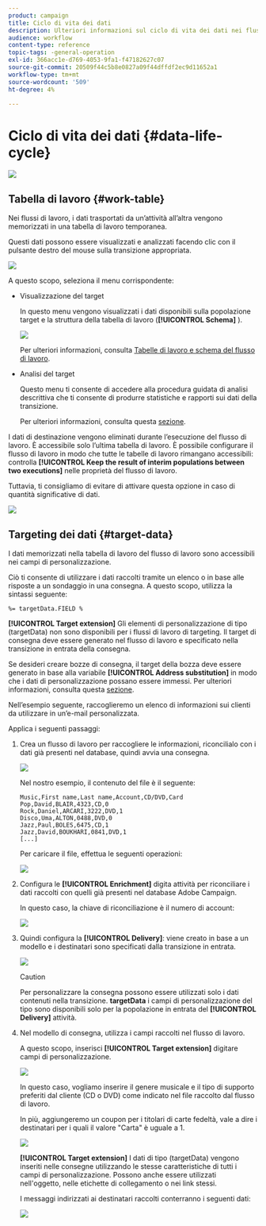 ```yaml
---
product: campaign
title: Ciclo di vita dei dati
description: Ulteriori informazioni sul ciclo di vita dei dati nei flussi di lavoro
audience: workflow
content-type: reference
topic-tags: -general-operation
exl-id: 366acc1e-d769-4053-9fa1-f47182627c07
source-git-commit: 20509f44c5b8e0827a09f44dffdf2ec9d11652a1
workflow-type: tm+mt
source-wordcount: '509'
ht-degree: 4%

---
```


# Ciclo di vita dei dati {#data-life-cycle}

![](../../assets/common.svg)

## Tabella di lavoro {#work-table}

Nei flussi di lavoro, i dati trasportati da un’attività all’altra vengono memorizzati in una tabella di lavoro temporanea.

Questi dati possono essere visualizzati e analizzati facendo clic con il pulsante destro del mouse sulla transizione appropriata.

![](assets/wf-right-click-analyze.png)

A questo scopo, seleziona il menu corrispondente:

* Visualizzazione del target

   In questo menu vengono visualizzati i dati disponibili sulla popolazione target e la struttura della tabella di lavoro (**[!UICONTROL Schema]** ).

   ![](assets/wf-right-click-display.png)

   Per ulteriori informazioni, consulta [Tabelle di lavoro e schema del flusso di lavoro](monitoring-workflow-execution.md#worktables-and-workflow-schema).

* Analisi del target

   Questo menu ti consente di accedere alla procedura guidata di analisi descrittiva che ti consente di produrre statistiche e rapporti sui dati della transizione.

   Per ulteriori informazioni, consulta questa [sezione](../../reporting/using/using-the-descriptive-analysis-wizard.md).

I dati di destinazione vengono eliminati durante l’esecuzione del flusso di lavoro. È accessibile solo l’ultima tabella di lavoro. È possibile configurare il flusso di lavoro in modo che tutte le tabelle di lavoro rimangano accessibili: controlla **[!UICONTROL Keep the result of interim populations between two executions]** nelle proprietà del flusso di lavoro.

Tuttavia, ti consigliamo di evitare di attivare questa opzione in caso di quantità significative di dati.

![](assets/wf-purge-data-option.png)

## Targeting dei dati {#target-data}

I dati memorizzati nella tabella di lavoro del flusso di lavoro sono accessibili nei campi di personalizzazione.

Ciò ti consente di utilizzare i dati raccolti tramite un elenco o in base alle risposte a un sondaggio in una consegna. A questo scopo, utilizza la sintassi seguente:

```
%= targetData.FIELD %
```

**[!UICONTROL Target extension]** Gli elementi di personalizzazione di tipo (targetData) non sono disponibili per i flussi di lavoro di targeting. Il target di consegna deve essere generato nel flusso di lavoro e specificato nella transizione in entrata della consegna.

Se desideri creare bozze di consegna, il target della bozza deve essere generato in base alla variabile **[!UICONTROL Address substitution]** in modo che i dati di personalizzazione possano essere immessi. Per ulteriori informazioni, consulta questa [sezione](../../delivery/using/steps-defining-the-target-population.md#using-address-substitution-in-proof).

Nell’esempio seguente, raccoglieremo un elenco di informazioni sui clienti da utilizzare in un’e-mail personalizzata.

Applica i seguenti passaggi:

1. Crea un flusso di lavoro per raccogliere le informazioni, riconcilialo con i dati già presenti nel database, quindi avvia una consegna.

   ![](assets/wf-targetdata-sample-1.png)

   Nel nostro esempio, il contenuto del file è il seguente:

   ```
   Music,First name,Last name,Account,CD/DVD,Card
   Pop,David,BLAIR,4323,CD,0
   Rock,Daniel,ARCARI,3222,DVD,1
   Disco,Uma,ALTON,0488,DVD,0
   Jazz,Paul,BOLES,6475,CD,1
   Jazz,David,BOUKHARI,0841,DVD,1
   [...]
   ```

   Per caricare il file, effettua le seguenti operazioni:

   ![](assets/wf-targetdata-sample-2.png)

1. Configura le **[!UICONTROL Enrichment]** digita attività per riconciliare i dati raccolti con quelli già presenti nel database Adobe Campaign.

   In questo caso, la chiave di riconciliazione è il numero di account:

   ![](assets/wf-targetdata-sample-3.png)

1. Quindi configura la **[!UICONTROL Delivery]**: viene creato in base a un modello e i destinatari sono specificati dalla transizione in entrata.

   ![](assets/wf-targetdata-sample-4.png)

   >[!CAUTION]
   >
   >Per personalizzare la consegna possono essere utilizzati solo i dati contenuti nella transizione. **targetData** i campi di personalizzazione del tipo sono disponibili solo per la popolazione in entrata del **[!UICONTROL Delivery]** attività.

1. Nel modello di consegna, utilizza i campi raccolti nel flusso di lavoro.

   A questo scopo, inserisci **[!UICONTROL Target extension]** digitare campi di personalizzazione.

   ![](assets/wf-targetdata-sample-5.png)

   In questo caso, vogliamo inserire il genere musicale e il tipo di supporto preferiti dal cliente (CD o DVD) come indicato nel file raccolto dal flusso di lavoro.

   In più, aggiungeremo un coupon per i titolari di carte fedeltà, vale a dire i destinatari per i quali il valore &quot;Carta&quot; è uguale a 1.

   ![](assets/wf-targetdata-sample-6.png)

   **[!UICONTROL Target extension]** I dati di tipo (targetData) vengono inseriti nelle consegne utilizzando le stesse caratteristiche di tutti i campi di personalizzazione. Possono anche essere utilizzati nell&#39;oggetto, nelle etichette di collegamento o nei link stessi.

   I messaggi indirizzati ai destinatari raccolti conterranno i seguenti dati:

   ![](assets/wf-targetdata-sample-7.png)

